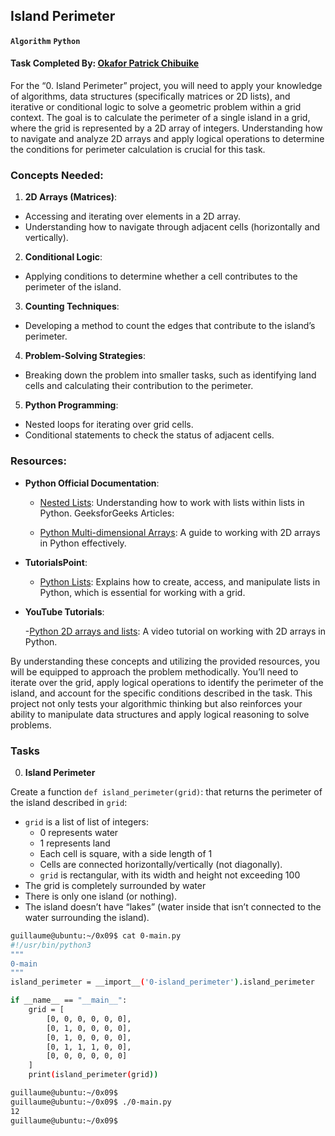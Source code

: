 ## Island Perimeter
**`Algorithm`** **`Python`**

#### Task Completed By: [Okafor Patrick Chibuike](linkedin.com/in/patrick-okafor-c/)

For the “0. Island Perimeter” project, you will need to apply your knowledge of algorithms, data structures (specifically matrices or 2D lists), and iterative or conditional logic to solve a geometric problem within a grid context. The goal is to calculate the perimeter of a single island in a grid, where the grid is represented by a 2D array of integers. Understanding how to navigate and analyze 2D arrays and apply logical operations to determine the conditions for perimeter calculation is crucial for this task.

### Concepts Needed:
1. **2D Arrays (Matrices)**:

- Accessing and iterating over elements in a 2D array.
- Understanding how to navigate through adjacent cells (horizontally and vertically).
2. **Conditional Logic**:

- Applying conditions to determine whether a cell contributes to the perimeter of the island.
3. **Counting Techniques**:

- Developing a method to count the edges that contribute to the island’s perimeter.
4. **Problem-Solving Strategies**:

- Breaking down the problem into smaller tasks, such as identifying land cells and calculating their contribution to the perimeter.
5. **Python Programming**:

- Nested loops for iterating over grid cells.
- Conditional statements to check the status of adjacent cells.
### Resources:
- **Python Official Documentation**:

    - [Nested Lists](): Understanding how to work with lists within lists in Python.
  GeeksforGeeks Articles:

    - [Python Multi-dimensional Arrays](): A guide to working with 2D arrays in Python effectively.
- **TutorialsPoint**:

    - [Python Lists](): Explains how to create, access, and manipulate lists in Python, which is essential for working with a grid.
- **YouTube Tutorials**:

    -[Python 2D arrays and lists](): A video tutorial on working with 2D arrays in Python.

By understanding these concepts and utilizing the provided resources, you will be equipped to approach the problem methodically. You’ll need to iterate over the grid, apply logical operations to identify the perimeter of the island, and account for the specific conditions described in the task. This project not only tests your algorithmic thinking but also reinforces your ability to manipulate data structures and apply logical reasoning to solve problems.

### Tasks
0. **Island Perimeter**

Create a function `def island_perimeter(grid)`: that returns the perimeter of the island described in `grid`:

- `grid` is a list of list of integers:
    - 0 represents water
    - 1 represents land
    - Each cell is square, with a side length of 1
    - Cells are connected horizontally/vertically (not diagonally).
    - `grid` is rectangular, with its width and height not exceeding 100
- The grid is completely surrounded by water
- There is only one island (or nothing).
- The island doesn’t have “lakes” (water inside that isn’t connected to the water surrounding the island).
```sh
guillaume@ubuntu:~/0x09$ cat 0-main.py
#!/usr/bin/python3
"""
0-main
"""
island_perimeter = __import__('0-island_perimeter').island_perimeter

if __name__ == "__main__":
    grid = [
        [0, 0, 0, 0, 0, 0],
        [0, 1, 0, 0, 0, 0],
        [0, 1, 0, 0, 0, 0],
        [0, 1, 1, 1, 0, 0],
        [0, 0, 0, 0, 0, 0]
    ]
    print(island_perimeter(grid))

guillaume@ubuntu:~/0x09$ 
guillaume@ubuntu:~/0x09$ ./0-main.py
12
guillaume@ubuntu:~/0x09$ 
```
